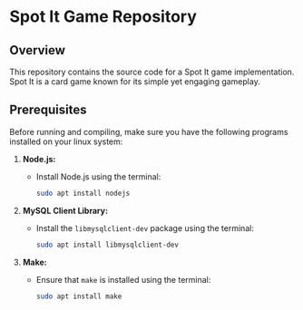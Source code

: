 # Spot It Game Repository

## Overview

This repository contains the source code for a Spot It game implementation. Spot It is a card game known for its simple yet engaging gameplay.

## Prerequisites

Before running and compiling, make sure you have the following programs installed on your linux system:

1. **Node.js:**
   - Install Node.js using the terminal:
     ```bash
     sudo apt install nodejs
     ```

2. **MySQL Client Library:**
   - Install the `libmysqlclient-dev` package using the terminal:
     ```bash
     sudo apt install libmysqlclient-dev
     ```

3. **Make:**
   - Ensure that `make` is installed using the terminal:
     ```bash
     sudo apt install make
     ```

